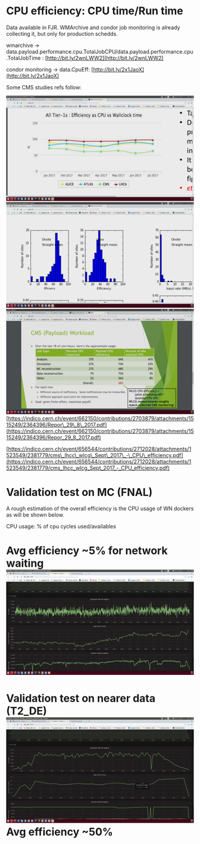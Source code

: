 # CPU efficiency: CPU time/Run time

Data available in FJR. WMArchive and condor job monitoring is already collecting it, but only for production schedds.

wmarchive -&gt; data.payload.performance.cpu.TotalJobCPU/data.payload.performance.cpu.TotalJobTime  : [http://bit.ly/2wnLWW2](http://bit.ly/2wnLWW2)

condor monitoring -&gt; data.CpuEff: [http://bit.ly/2x1JaoX](http://bit.ly/2x1JaoX)



Some CMS studies refs follow:

![](/assets/cpu_eff.png)![](/assets/cpu_eff2.png)![](/assets/cpu_eff3.png)[https://indico.cern.ch/event/662150/contributions/2703879/attachments/1515249/2364396/Repor\_29\_8\_2017.pdf](https://indico.cern.ch/event/662150/contributions/2703879/attachments/1515249/2364396/Repor_29_8_2017.pdf)

[https://indico.cern.ch/event/656544/contributions/2712028/attachments/1523549/2381779/cms\_lhcc\_wlcg\_Sept\_2017\_-\_CPU\_efficiency.pdf](https://indico.cern.ch/event/656544/contributions/2712028/attachments/1523549/2381779/cms_lhcc_wlcg_Sept_2017_-_CPU_efficiency.pdf)

# Validation test on MC \(FNAL\)

A rough estimation of the overall efficiency is the CPU usage of WN dockers as will be shown below.

CPU usage: % of cpu cycles used/availables

# Avg efficiency ~5% for network waiting ![](/assets/otc_validationSlow.png)

# Validation test on nearer data \(T2\_DE\)![](/assets/otc_validation_fast.png)Avg efficiency ~50%

# 



